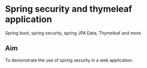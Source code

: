 # Spring security and thymeleaf application

Spring boot, spring security, spring JPA Data, Thymeleaf and more.

## Aim

To demonstrate the use of spring security in a web application.
